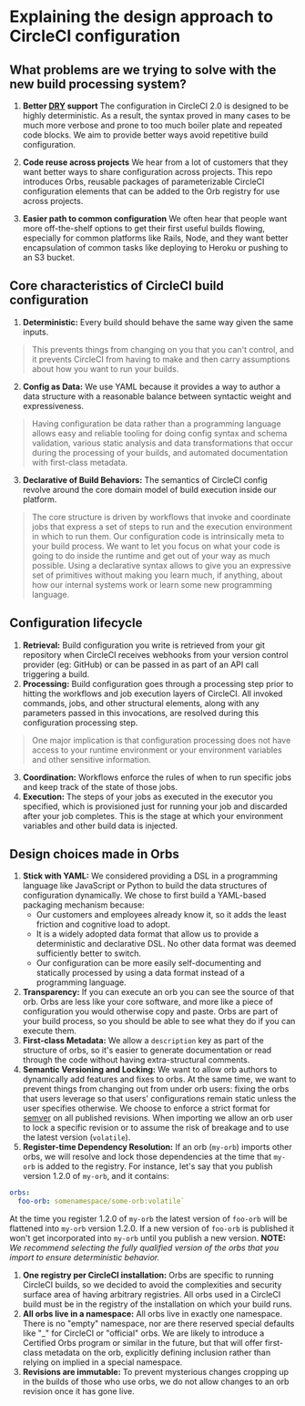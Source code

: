 # Explaining the design approach to CircleCI configuration

## What problems are we trying to solve with the new build processing system?
1. **Better [DRY](https://en.wikipedia.org/wiki/Don%27t_repeat_yourself) support** 
The configuration in CircleCI 2.0 is designed to be highly deterministic. As a result, the syntax proved in many cases to be much more verbose and prone to too much boiler plate and repeated code blocks. We aim to provide better ways avoid repetitive build configuration.

2. **Code reuse across projects** 
We hear from a lot of customers that they want better ways to share configuration across projects. This repo introduces Orbs, reusable packages of parameterizable CircleCI configuration elements that can be added to the Orb registry for use across projects.

3. **Easier path to common configuration**
We often hear that people want more off-the-shelf options to get their first useful builds flowing, especially for common platforms like Rails, Node, and they want better encapsulation of common tasks like deploying to Heroku or pushing to an S3 bucket.

## Core characteristics of CircleCI build configuration
1. **Deterministic:** Every build should behave the same way given the same inputs.

> This prevents things from changing on you that you can't control, and it prevents CircleCI from having to make and then carry assumptions about how you want to run your builds.


2. **Config as Data:** We use YAML because it provides a way to author a data structure with a reasonable balance between syntactic weight and expressiveness.

> Having configuration be data rather than a programming language allows easy and reliable tooling for doing config syntax and schema validation, various static analysis and data transformations that occur during the processing of your builds, and automated documentation with first-class metadata.


3. **Declarative of Build Behaviors:** The semantics of CircleCI config revolve around the core domain model of build execution inside our platform.

> The core structure is driven by workflows that invoke and coordinate jobs that express a set of steps to run and the execution environment in which to run them. Our configuration code is intrinsically meta to your build process. We want to let you focus on what your code is going to do inside the runtime and get out of your way as much possible. Using a declarative syntax allows to give you an expressive set of primitives without making you learn much, if anything, about how our internal systems work or learn some new programming language.

## Configuration lifecycle
1. **Retrieval:** Build configuration you write is retrieved from your git repository when CircleCI receives webhooks from your version control provider (eg: GitHub) or can be passed in as part of an API call triggering a build. 
2. **Processing:** Build configuration goes through a processing step prior to hitting the workflows and job execution layers of CircleCI. All invoked commands, jobs, and other structural elements, along with any parameters passed in this invocations, are resolved during this configuration processing step. 

> One major implication is that configuration processing does not have access to your runtime environment or your environment variables and other sensitive information.

3. **Coordination:** Workflows enforce the rules of when to run specific jobs and keep track of the state of those jobs.
4. **Execution:** The steps of your jobs as executed in the executor you specified, which is provisioned just for running your job and discarded after your job completes. This is the stage at which your environment variables and other build data is injected.


## Design choices made in Orbs
1. **Stick with YAML:** We considered providing a DSL in a programming language like JavaScript or Python to build the data structures of configuration dynamically.
We chose to first build a YAML-based packaging mechanism because:
    * Our customers and employees already know it, so it adds the least friction and cognitive load to adopt.
    * It is a widely adopted data format that allow us to provide a deterministic and declarative DSL. No other data format was deemed sufficiently better to switch.
    * Our configuration can be more easily self-documenting and statically processed by using a data format instead of a programming language.
1. **Transparency:** If you can execute an orb you can see the source of that orb.
Orbs are less like your core software, and more like a piece of configuration you would otherwise copy and paste. Orbs are part of your build process, so you should be able to see what they do if you can execute them.
1. **First-class Metadata:** We allow a `description` key as part of the structure of orbs, so it's easier to generate documentation or read through the code without having extra-structural comments.
1. **Semantic Versioning and Locking:** We want to allow orb authors to dynamically add features and fixes to orbs. At the same time, we want to prevent things from changing out from under orb users: fixing the orbs that users leverage so that users' configurations remain static unless the user specifies otherwise. 
We choose to enforce a strict format for [semver](https://semver.org/) on all published revisions. When importing we allow an orb user to lock a specific revision or to assume the risk of breakage and to use the latest version (`volatile`).
1. **Register-time Dependency Resolution:** If an orb (`my-orb`) imports other orbs, we will resolve and lock those dependencies at the time that `my-orb` is added to the registry.
For instance, let's say that you publish version 1.2.0 of `my-orb`, and it contains:

```yaml
orbs:
  foo-orb: somenamespace/some-orb:volatile` 
```


At the time you register 1.2.0 of `my-orb` the latest version of `foo-orb` will be flattened into `my-orb` version 1.2.0. If a new version of `foo-orb` is published it won't get incorporated into `my-orb` until you publish a new version. **NOTE:** _We recommend selecting the fully qualified version of the orbs that you import to ensure deterministic behavior._

1. **One registry per CircleCI installation:** Orbs are specific to running CircleCI builds, so we decided to avoid the complexities and security surface area of having arbitrary registries.
All orbs used in a CircleCI build must be in the registry of the installation on which your build runs. 
1. **All orbs live in a namespace:** All orbs live in exactly one namespace.
There is no "empty" namespace, nor are there reserved special defaults like "_" for CircleCI or "official" orbs. We are likely to introduce a Certified Orbs program or similar in the future, but that will offer first-class metadata on the orb, explicitly defining inclusion rather than relying on implied in a special namespace.
1. **Revisions are immutable:** To prevent mysterious changes cropping up in the builds of those who use orbs, we do not allow changes to an orb revision once it has gone live.
